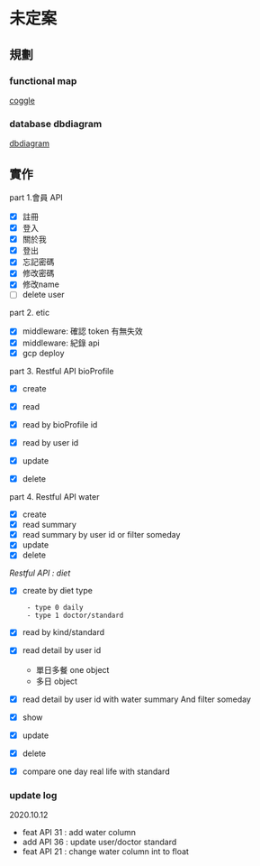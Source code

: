# 未定案

## 規劃

### functional map

[coggle](https://coggle.it/diagram/X0YynsZTxpdAui_r/t/%E5%9D%87%E8%A1%A1%E9%A3%B2%E9%A3%9Fbalanced-diet)

### database dbdiagram 

[dbdiagram](https://dbdiagram.io/d/5f4723bf7b2e2f40e9dee824)


## 實作



part 1.會員 API
- [x]  註冊
- [x]  登入
- [x]  關於我
- [x]  登出
- [x]  忘記密碼
- [x]  修改密碼
- [x]  修改name
- [ ]  delete user

part 2. etic
- [x]  middleware: 確認 token 有無失效
- [x]  middleware: 紀錄 api
- [x]  gcp deploy

part 3. Restful API bioProfile
- [x] create
- [x] read 
- [X] read by bioProfile id 
- [X] read by user id  
- [X] update
- [x] delete


part 4. Restful API water  
- [x] create
- [x] read summary
- [x] read summary by user id  or filter someday
- [x] update
- [x] delete

*Restful API : diet*
- [x] create by diet type 
       
       - type 0 daily
       - type 1 doctor/standard
- [x] read by kind/standard
- [x] read detail by user id 
    - 單日多餐 one object
    - 多日 object 
- [x] read detail by user id  with water summary And  filter someday
- [x] show
- [x] update
- [x] delete
- [x] compare one day real life with standard



### update log

2020.10.12 
- feat API 31 : add water column
- add  API 36 : update user/doctor standard 
- feat API 21 : change water column int to float

